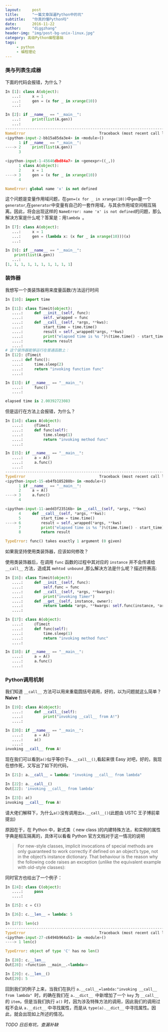 ```yaml
---
layout:     post
title:      "一篇文章踩遍Python中的坑"
subtitle:   "你真的懂Python吗"
date:       2016-11-22
author:     "diggzhang"
header-img: "img/post-bg-unix-linux.jpg"
category: 高级Python编程基础
tags:
     - python
     - 编程理论
---
```


### 类与列表生成器

下面的代码会报错，为什么？

```python
In [1]: class A(object):
   ...:     x = 1
   ...:     gen = (x for _ in xrange(10))
   ...:

In [2]: if __name__ == "__main__":
   ...:     print(list(A.gen))
   ...:
---------------------------------------------------------------------------
NameError                                 Traceback (most recent call last)
<ipython-input-2-bb15a85da3e4> in <module>()
      1 if __name__ == "__main__":
----> 2     print(list(A.gen))
      3

<ipython-input-1-45646dbd84a7> in <genexpr>((_,))
      1 class A(object):
      2     x = 1
----> 3     gen = (x for _ in xrange(10))
      4

NameError: global name 'x' is not defined
```

这个问题是变量作用域问题，在`gen=(x for _ in xrange(10))`中`gen`是一个`generator`,在`generator`中变量有自己的一套作用域，与其余作用域空间相互隔离。因此，将会出现这样的 `NameError: name 'x' is not defined`的问题，那么解决方案是什么呢？答案是：用`lambda `。

```python
In [7]: class A(object):
   ...:     x = 1
   ...:     gen = (lambda x: (x for _ in xrange(10)))(x)
   ...:

In [9]: if __name__ == "__main__":
    print(list(A.gen))
   ...:
[1, 1, 1, 1, 1, 1, 1, 1, 1, 1]
```

### 装饰器

我想写一个类装饰器用来度量函数/方法运行时间

```python
In [10]: import time

In [11]: class Timeit(object):
   ....:     def __init__(self, func):
   ....:         self._wrapped = func
   ....:     def __call__(self, *args, **kws):
   ....:         start_time = time.time()
   ....:         result = self._wrapped(*args, **kws)
   ....:         print("elapsed time is %s ")%(time.time() - start_time)
   ....:         return result
   ....:
# 这个装饰器能够运行在普通函数上：
In [12]: @Timeit
   ....: def func():
   ....:     time.sleep(2)
   ....:     return "invoking function func"
   ....:

In [13]: if __name__ == "__main__":
   ....:     func()
   ....:

elapsed time is 2.00392723083
```

但是运行在方法上会报错，为什么？

```python
In [14]: class A(object):
   ....:     @Timeit
   ....:     def func(self):
   ....:         time.sleep(1)
   ....:         return "invoking method func"
   ....:

In [15]: if __name__ == "__main__":
   ....:     a = A()
   ....:     a.func()
   ....:
---------------------------------------------------------------------------
TypeError                                 Traceback (most recent call last)
<ipython-input-15-eb4fb185288b> in <module>()
      1 if __name__ == "__main__":
      2     a = A()
----> 3     a.func()
      4

<ipython-input-11-aedd3f23516b> in __call__(self, *args, **kws)
      4     def __call__(self, *args, **kws):
      5         start_time = time.time()
----> 6         result = self._wrapped(*args, **kws)
      7         print("elapsed time is %s ")%(time.time() - start_time)
      8         return result

TypeError: func() takes exactly 1 argument (0 given)
```

如果我坚持使用类装饰器，应该如何修改？

使用类装饰器后，在调用 `func` 函数的过程中其对应的 `instance` 并不会传递给 `__call__` 方法，造成其 `mehtod unbound` ,那么解决方法是什么呢？描述符赛高:

```python
In [16]: class Timeit(object):
   ....:     def __init__(self, func):
   ....:         self.func = func
   ....:     def __call__(self, *args, **kwargs):
   ....:         print("invoking Timer")
   ....:     def __get__(self, instance, owner):
   ....:         return lambda *args, **kwargs: self.func(instance, *args, **kwargs)
   ....:

In [17]: class A(object):
   ....:     @Timeit
   ....:     def func(self):
   ....:         time.sleep(1)
   ....:         return "invoking method func"
   ....:

In [18]: if __name__ == "__main__":
   ....:     a = A()
   ....:     a.func()
   ....:
```

### Python调用机制

我们知道 `__call__` 方法可以用来重载圆括号调用，好的，以为问题就这么简单？**Naive！**

```python
In [19]: class A(object):
   ....:     def __call__(self):
   ....:         print("invoking __call__ from A!")
   ....:

In [20]: if __name__ == "__main__":
   ....:     a = A()
   ....:     a()
   ....:
invoking __call__ from A!
```

现在我们可以看到`a()`似乎等价于`a.__call__()`,看起来很 Easy 对吧，好的，我现在想作死，又写出了如下的代码，

```python
In [21]: a.__call__ = lambda: "invoking __call__ from lambda"

In [22]: a.__call__()
Out[22]: 'invoking __call__ from lambda'

In [23]: a()
invoking __call__ from A!
```

请大佬们解释下，为什么`a()`没有调用出`a.__call__()`(此题由 USTC 王子博前辈提出)

原因在于，在 Python 中，新式类（ new class )的内建特殊方法，和实例的属性字典是相互隔离的，具体可以看看 Python 官方文档对于这一情况的说明

> For new-style classes, implicit invocations of special methods are only guaranteed to work correctly if defined on an object’s type, not in the object’s instance dictionary. That behaviour is the reason why the following code raises an exception (unlike the equivalent example with old-style classes):

同时官方也给出了一个例子：

```python
In [24]: class C(object):
   ....:     pass
   ....:

In [25]: c = C()

In [26]: c.__len__ = lambda: 5

In [27]: len(c)
---------------------------------------------------------------------------
TypeError                                 Traceback (most recent call last)
<ipython-input-27-c6494b964a51> in <module>()
----> 1 len(c)

TypeError: object of type 'C' has no len()

In [28]: c.__len__
Out[28]: <function __main__.<lambda>>

In [29]: c.__len__()
Out[29]: 5
```

回到我们的例子上来，当我们在执行 `a.__call__=lambda:"invoking __call__ from lambda" `时，的确在我们在 `a.__dict__ `中新增加了一个 `key` 为 `__call__` 的 `item`，但是当我们执行 `a()` 时，因为涉及特殊方法的调用，因此我们的调用过程不会从 `a.__dict__` 中寻找属性，而是从 `type(a).__dict__` 中寻找属性。因此，就会出现如上所述的情况。


*TODO 日后有坑，查漏补缺*
